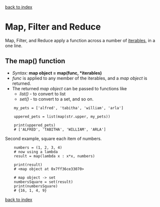 [back to index](README.md)

# Map, Filter and Reduce

Map, Filter, and Reduce apply a function across a number of [iterables](Iterators.md), in a one line.

## The **map()** function
* *Syntax:* **map object = map(func, \*iterables)**
* *func* is applied to any member of the iterables, and a *map object* is returned.
* The returned *map object* can be passed to functions like
   * *list()* - to convert to list
   * *set()* - to convert to a set, and so on.
```
    my_pets = ['alfred', 'tabitha', 'william', 'arla']

    uppered_pets = list(map(str.upper, my_pets))

    print(uppered_pets)
    # ['ALFRED', 'TABITHA', 'WILLIAM', 'ARLA']
```

Second example, square each item of numbers.
```
    numbers = (1, 2, 3, 4)
    # now using a lambda
    result = map(lambda x : x*x, numbers)

    print(result)
    # <map object at 0x7ff36ce33070>

    # map object -> set
    numbersSquare = set(result)
    print(numbersSquare)
    # {16, 1, 4, 9}
```







[back to index](README.md)
